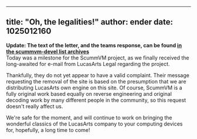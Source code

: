 
---
title: "Oh, the legalities!"
author: ender
date: 1025012160
---

**Update: The text of the letter, and the teams response, can be found [in the scummvm-devel list archives](https://sourceforge.net/mailarchive/forum.php?thread_id=837277&forum_id=7223)**  
Today was a milestone for the ScummVM project, as we finally received the long-awaited for e-mail from LucasArts Legal regarding the project.  
  
Thankfully, they do not yet appear to have a valid complaint. Their message requesting the removal of the site is based on the presumption that we are distributing LucasArts own engine on this site. Of course, ScummVM is a fully original work based equally on reverse engineering and original decoding work by many different people in the community, so this request doesn't really affect us.  
  
We're safe for the moment, and will continue to work on bringing the wonderful classics of the LucasArts company to your computing devices for, hopefully, a long time to come!
